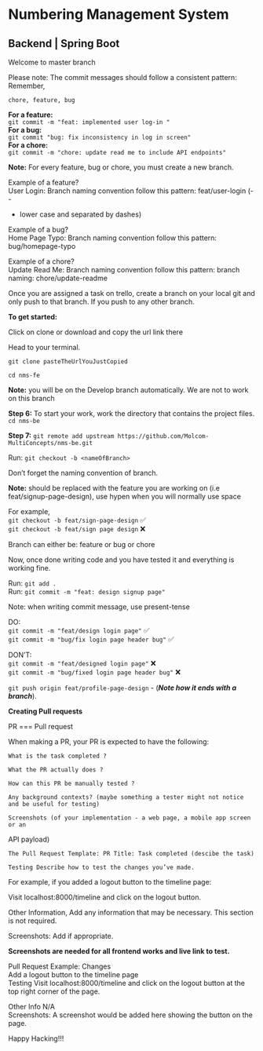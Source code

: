 # Numbering Management System

## Backend | Spring Boot

Welcome to master branch

Please note: The commit messages should follow a consistent pattern:  
Remember,

`chore, feature, bug`

**For a feature:**  
`git commit -m "feat: implemented user log-in "`  
**For a bug:**  
`git commit "bug: fix inconsistency in log in screen"`  
**For a chore:**  
`git commit -m "chore: update read me to include API endpoints"`

**Note:** For every feature, bug or chore, you must create a new
branch.

Example of a feature?  
User Login: Branch naming convention follow this pattern: feat/user-login (- -

- lower case and separated by dashes)

Example of a bug?  
Home Page Typo: Branch naming convention follow this pattern:
bug/homepage-typo

Example of a chore?  
Update Read Me: Branch naming convention follow this pattern: branch naming:
chore/update-readme

Once you are assigned a task on trello, create a branch on your local git and
only push to that branch. If you push to any other branch.

**To get started:**

Click on clone or download and copy the url link there

Head to your terminal.

`git clone pasteTheUrlYouJustCopied`

`cd nms-fe`

**Note:** you will be on the Develop branch automatically. We are
not to work on this branch

**Step 6:** To start your work, work the directory that contains
the project files.  
`cd nms-be`

**Step 7:**
`git remote add upstream https://github.com/Molcom-MultiConcepts/nms-be.git`

Run: `git checkout -b <nameOfBranch>`

Don’t forget the naming convention of branch.

**Note:** <nameOfBranch> should be replaced with the
feature you are working on (i.e feat/signup-page-design), use hypen when you
will normally use space

For example,  
`git checkout -b feat/sign-page-design` ✅  
`git checkout -b feat/sign page design` ❌

Branch can either be: feature or bug or chore

Now, once done writing code and you have tested it and everything is working
fine.

Run: `git add .`  
Run: `git commit -m "feat: design signup page"`

Note: when writing commit message, use present-tense

DO:  
`git commit -m "feat/design login page"` ✅  
`git commit -m "bug/fix login page header bug"` ✅

DON’T:  
`git commit -m "feat/designed login page"` ❌  
`git commit -m "bug/fixed login page header bug"` ❌

`git push origin feat/profile-page-design` - (**<em>Note how it ends with a branch</em>**).

**Creating Pull requests**

PR === Pull request

When making a PR, your PR is expected to have the following:

    What is the task completed ?

    What the PR actually does ?

    How can this PR be manually tested ?

    Any background contexts? (maybe something a tester might not notice and be useful for testing)

    Screenshots (of your implementation - a web page, a mobile app screen or an

API payload)

    The Pull Request Template: PR Title: Task completed (descibe the task)

    Testing Describe how to test the changes you’ve made.

For example, if you added a logout button to the timeline page:

Visit localhost:8000/timeline and click on the logout button.

Other Information, Add any information that may be necessary. This section is not required.

Screenshots: Add if appropriate.

**Screenshots are needed for all frontend works and live link to test.**

Pull Request Example: Changes  
Add a logout button to the timeline page  
Testing Visit localhost:8000/timeline and click on the logout button at the top right corner of the page.

Other Info N/A  
Screenshots: A screenshot would be added here showing the button on the page.

Happy Hacking!!!
